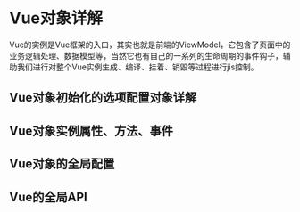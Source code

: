 # Vue对象详解

Vue的实例是Vue框架的入口，其实也就是前端的ViewModel，它包含了页面中的业务逻辑处理、数据模型等，当然它也有自己的一系列的生命周期的事件钩子，辅助我们进行对整个Vue实例生成、编译、挂着、销毁等过程进行jis控制。

## Vue对象初始化的选项配置对象详解

## Vue对象实例属性、方法、事件

## Vue对象的全局配置

## Vue的全局API
